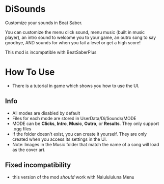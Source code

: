 # DiSounds
 Customize your sounds in Beat Saber.

 You can customize the menu click sound, menu music (built in music player), an intro sound to welcome you to your game, an outro song to say goodbye, AND sounds for when you fail a level or get a high score!


This mod is incompatible with BeatSaberPlus


# How To Use
- There is a tutorial in game which shows you how to use the UI.


## Info
- All modes are disabled by default
- Files for each mode are stored in UserData/Di/Sounds/MODE
- MODE can be **Clicks**, **Intro**, **Music**, **Outro**, or **Results**. They only support .ogg files
- If the folder doesn't exist, you can create it yourself. They are only created when you access its settings in the UI.
- Note: Images in the Music folder that match the name of a song will load as the cover art.


## Fixed incompatibility
- this version of the mod 𝘴𝘩𝘰𝘶𝘭𝘥 work with Nalulululuna Menu
